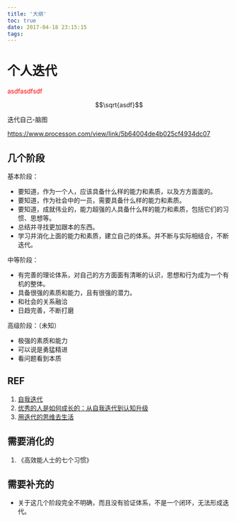 ```yaml
---
title: '大纲'
toc: true
date: 2017-04-18 23:15:15
tags: 
---
```


# 个人迭代


<span style="color:red;">asdfasdfsdf</span>


$$\sqrt{asdf}$$

迭代自己-脑图

https://www.processon.com/view/link/5b64004de4b025cf4934dc07


## 几个阶段

基本阶段：

- 要知道，作为一个人，应该具备什么样的能力和素质，以及方方面面的。
- 要知道，作为社会中的一员，需要具备什么样的能力和素质。
- 要知道，成就伟业的，能力超强的人具备什么样的能力和素质，包括它们的习惯、思想等。
- 总结并寻找更加跟本的东西。
- 学习并消化上面的能力和素质，建立自己的体系。并不断与实际相结合，不断迭代。

中等阶段：

- 有完善的理论体系，对自己的方方面面有清晰的认识，思想和行为成为一个有机的整体。
- 具备很强的素质和能力，且有很强的潜力。
- 和社会的关系融洽
- 日趋完善，不断打磨


高级阶段：（未知）

- 极强的素质和能力
- 可以说是勇猛精进
- 看问题看到本质



## REF

1. [自我迭代](https://www.jianshu.com/p/af1c6524ef4f)
2. [优秀的人是如何成长的：从自我迭代到认知升级](http://www.jiemian.com/article/1352180.html)
3. [用迭代的思维去生活](https://www.jianshu.com/p/e3b229d412ff)


## 需要消化的


1. 《高效能人士的七个习惯》



## 需要补充的

- 关于这几个阶段完全不明确，而且没有验证体系，不是一个闭环，无法形成迭代。
